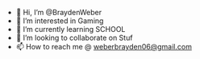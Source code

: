 - 👋 Hi, I’m @BraydenWeber
- 👀 I’m interested in Gaming
- 🌱 I’m currently learning SCHOOL
- 💞️ I’m looking to collaborate on Stuf
- 📫 How to reach me  @ weberbrayden06@gmail.com

<!---
BraydenWeber/BraydenWeber is a ✨ special ✨ repository because its `README.md` (this file) appears on your GitHub profile.
You can click the Preview link to take a look at your changes.
--->
